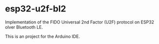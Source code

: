 # esp32-u2f-bl2
Implementation of the FIDO Universal 2nd Factor (U2F) protocol on ESP32 olver Bluetooth LE.

This is an project for the Arduino IDE.
